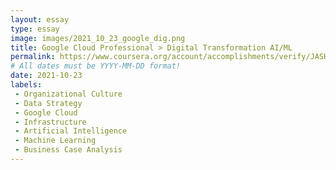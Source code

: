 ```yaml
---
layout: essay
type: essay
image: images/2021_10_23_google_dig.png
title: Google Cloud Professional > Digital Transformation AI/ML 
permalink: https://www.coursera.org/account/accomplishments/verify/JASHTTJ9PM6C
# All dates must be YYYY-MM-DD format!
date: 2021-10-23
labels:
 - Organizational Culture 
 - Data Strategy
 - Google Cloud
 - Infrastructure
 - Artificial Intelligence 
 - Machine Learning
 - Business Case Analysis
---
```


